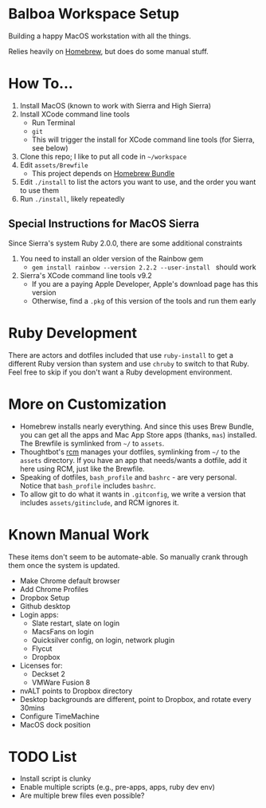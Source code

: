 # Balboa Workspace Setup

Building a happy MacOS workstation with all the things.

Relies heavily on [Homebrew][homebrew], but does do some manual stuff.

# How To...

1. Install MacOS (known to work with Sierra and High Sierra)
1. Install XCode command line tools
    - Run Terminal
    - `git`
    - This will trigger the install for XCode command line tools (for Sierra, see below)
1. Clone this repo; I like to put all code in `~/workspace`
1. Edit `assets/Brewfile`
    - This project depends on [Homebrew Bundle][homebrew_bundle]
1. Edit `./install` to list the actors you want to use, and the order you want to use them
1. Run `./install`, likely repeatedly

## Special Instructions for MacOS Sierra

Since Sierra's system Ruby 2.0.0, there are some additional constraints

1. You need to install an older version of the Rainbow gem
    - `gem install rainbow --version 2.2.2 --user-install ` should work
1. Sierra's XCode command line tools v9.2
    - If you are a paying Apple Developer, Apple's download page has this version
    - Otherwise, find a `.pkg` of this version of the tools and run them early

# Ruby Development

There are actors and dotfiles included that use `ruby-install` to get a different Ruby version than system and use `chruby` to switch to that Ruby. Feel free to skip if you don't want a Ruby development environment.

# More on Customization

- Homebrew installs nearly everything. And since this uses Brew Bundle, you can get all the apps and Mac App Store apps (thanks, `mas`) installed. The Brewfile is symlinked from `~/` to `assets`.
- Thoughtbot's [rcm][rcm] manages your dotfiles, symlinking from `~/` to the `assets` directory. If you have an app that needs/wants a dotfile, add it here using RCM, just like the Brewfile.
- Speaking of dotfiles, `bash_profile` and `bashrc` - are very personal. Notice that `bash_profile` includes `bashrc`.
- To allow git to do what it wants in `.gitconfig`, we write a version that includes `assets/gitinclude`, and RCM ignores it.

# Known Manual Work

These items don't seem to be automate-able. So manually crank through them once the system is updated.

- Make Chrome default browser
- Add Chrome Profiles
- Dropbox Setup
- Github desktop
- Login apps:
  - Slate restart, slate on login
  - MacsFans on login
  - Quicksilver config, on login, network plugin
  - Flycut
  - Dropbox
- Licenses for:
  - Deckset 2
  - VMWare Fusion 8  
- nvALT points to Dropbox directory
- Desktop backgrounds are different, point to Dropbox, and rotate every 30mins
- Configure TimeMachine
- MacOS dock position

# TODO List

- Install script is clunky
- Enable multiple scripts (e.g., pre-apps, apps, ruby dev env)
- Are multiple brew files even possible?



[homebrew]: https://brew.sh/
[homebrew_bundle]: https://github.com/Homebrew/homebrew-bundle
[rcm]: https://github.com/thoughtbot/rcm
